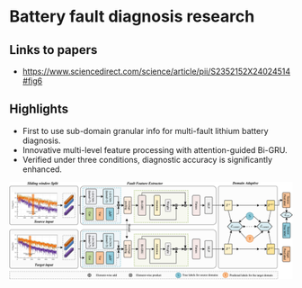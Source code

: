 # Battery fault diagnosis research

## Links to papers

- https://www.sciencedirect.com/science/article/pii/S2352152X24024514#fig6

## Highlights

- First to use sub-domain granular info for multi-fault lithium battery diagnosis.
- Innovative multi-level feature processing with attention-guided Bi-GRU.
- Verified under three conditions, diagnostic accuracy is significantly enhanced.

![1-s2.0-S2352152X24024514-gr6_lrg](./typora_photo/README/1-s2.0-S2352152X24024514-gr6_lrg.jpg)